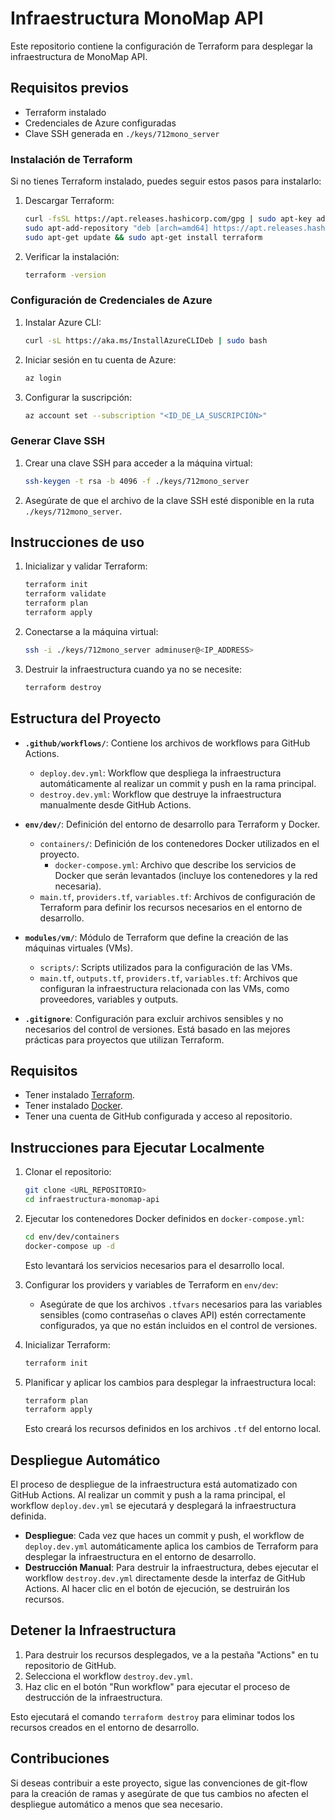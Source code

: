 
# Infraestructura MonoMap API

Este repositorio contiene la configuración de Terraform para desplegar la infraestructura de MonoMap API.

## Requisitos previos
- Terraform instalado
- Credenciales de Azure configuradas
- Clave SSH generada en `./keys/712mono_server`

### Instalación de Terraform

Si no tienes Terraform instalado, puedes seguir estos pasos para instalarlo:

1. Descargar Terraform:
   ```bash
   curl -fsSL https://apt.releases.hashicorp.com/gpg | sudo apt-key add -
   sudo apt-add-repository "deb [arch=amd64] https://apt.releases.hashicorp.com $(lsb_release -cs) main"
   sudo apt-get update && sudo apt-get install terraform
   ```

2. Verificar la instalación:
   ```bash
   terraform -version
   ```

### Configuración de Credenciales de Azure

1. Instalar Azure CLI:
   ```bash
   curl -sL https://aka.ms/InstallAzureCLIDeb | sudo bash
   ```

2. Iniciar sesión en tu cuenta de Azure:
   ```bash
   az login
   ```

3. Configurar la suscripción:
   ```bash
   az account set --subscription "<ID_DE_LA_SUSCRIPCIÓN>"
   ```

### Generar Clave SSH

1. Crear una clave SSH para acceder a la máquina virtual:
   ```bash
   ssh-keygen -t rsa -b 4096 -f ./keys/712mono_server
   ```

2. Asegúrate de que el archivo de la clave SSH esté disponible en la ruta `./keys/712mono_server`.

## Instrucciones de uso

1. Inicializar y validar Terraform:
   ```bash
   terraform init
   terraform validate
   terraform plan
   terraform apply
   ```

2. Conectarse a la máquina virtual:
   ```bash
   ssh -i ./keys/712mono_server adminuser@<IP_ADDRESS>
   ```

3. Destruir la infraestructura cuando ya no se necesite:
   ```bash
   terraform destroy
   ```

## Estructura del Proyecto

- **`.github/workflows/`**: Contiene los archivos de workflows para GitHub Actions.
  - `deploy.dev.yml`: Workflow que despliega la infraestructura automáticamente al realizar un commit y push en la rama principal.
  - `destroy.dev.yml`: Workflow que destruye la infraestructura manualmente desde GitHub Actions.
  
- **`env/dev/`**: Definición del entorno de desarrollo para Terraform y Docker.
  - `containers/`: Definición de los contenedores Docker utilizados en el proyecto.
    - `docker-compose.yml`: Archivo que describe los servicios de Docker que serán levantados (incluye los contenedores y la red necesaria).
  - `main.tf`, `providers.tf`, `variables.tf`: Archivos de configuración de Terraform para definir los recursos necesarios en el entorno de desarrollo.

- **`modules/vm/`**: Módulo de Terraform que define la creación de las máquinas virtuales (VMs).
  - `scripts/`: Scripts utilizados para la configuración de las VMs.
  - `main.tf`, `outputs.tf`, `providers.tf`, `variables.tf`: Archivos que configuran la infraestructura relacionada con las VMs, como proveedores, variables y outputs.

- **`.gitignore`**: Configuración para excluir archivos sensibles y no necesarios del control de versiones. Está basado en las mejores prácticas para proyectos que utilizan Terraform.

## Requisitos

- Tener instalado [Terraform](https://www.terraform.io/downloads.html).
- Tener instalado [Docker](https://www.docker.com/products/docker-desktop/).
- Tener una cuenta de GitHub configurada y acceso al repositorio.

## Instrucciones para Ejecutar Localmente

1. Clonar el repositorio:

   ```bash
   git clone <URL_REPOSITORIO>
   cd infraestructura-monomap-api
   ```

2. Ejecutar los contenedores Docker definidos en `docker-compose.yml`:

   ```bash
   cd env/dev/containers
   docker-compose up -d
   ```

   Esto levantará los servicios necesarios para el desarrollo local.

3. Configurar los providers y variables de Terraform en `env/dev`:

   - Asegúrate de que los archivos `.tfvars` necesarios para las variables sensibles (como contraseñas o claves API) estén correctamente configurados, ya que no están incluidos en el control de versiones.

4. Inicializar Terraform:

   ```bash
   terraform init
   ```

5. Planificar y aplicar los cambios para desplegar la infraestructura local:

   ```bash
   terraform plan
   terraform apply
   ```

   Esto creará los recursos definidos en los archivos `.tf` del entorno local.

## Despliegue Automático

El proceso de despliegue de la infraestructura está automatizado con GitHub Actions. Al realizar un commit y push a la rama principal, el workflow `deploy.dev.yml` se ejecutará y desplegará la infraestructura definida.

- **Despliegue**: Cada vez que haces un commit y push, el workflow de `deploy.dev.yml` automáticamente aplica los cambios de Terraform para desplegar la infraestructura en el entorno de desarrollo.
- **Destrucción Manual**: Para destruir la infraestructura, debes ejecutar el workflow `destroy.dev.yml` directamente desde la interfaz de GitHub Actions. Al hacer clic en el botón de ejecución, se destruirán los recursos.

## Detener la Infraestructura

1. Para destruir los recursos desplegados, ve a la pestaña "Actions" en tu repositorio de GitHub.
2. Selecciona el workflow `destroy.dev.yml`.
3. Haz clic en el botón "Run workflow" para ejecutar el proceso de destrucción de la infraestructura.

Esto ejecutará el comando `terraform destroy` para eliminar todos los recursos creados en el entorno de desarrollo.

## Contribuciones

Si deseas contribuir a este proyecto, sigue las convenciones de git-flow para la creación de ramas y asegúrate de que tus cambios no afecten el despliegue automático a menos que sea necesario.
